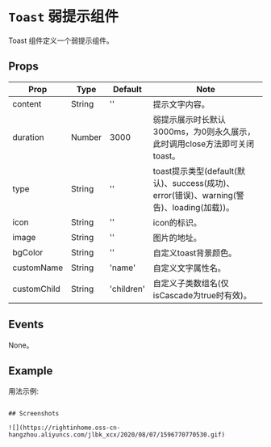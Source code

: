 # `Toast` 弱提示组件
Toast 组件定义一个弱提示组件。

## Props
| Prop | Type | Default | Note |
|---|---|---|---|
| content | String | '' | 提示文字内容。
| duration | Number | 3000 | 弱提示展示时长默认3000ms，为0则永久展示，此时调用close方法即可关闭toast。
| type | String | '' | toast提示类型(default(默认)、success(成功)、error(错误)、warning(警告)、loading(加载))。
| icon | String | '' | icon的标识。
| image | String | '' | 图片的地址。
| bgColor | String | '' | 自定义toast背景颜色。
| customName | String | 'name' | 自定义文字属性名。
| customChild | String | 'children' | 自定义子类数组名(仅isCascade为true时有效)。

## Events
  None。

<!--
## Methods
None.

## Static Props
None.

## Static Methods
None.
-->



## Example
用法示例:
<template>
    <div style="padding: 0.3rem">
        <div @click="showToast">显示普通toast</div>
        <div @click="showSuccessToast">显示成功toast</div>
        <div @click="showErrorToast">显示错误toast</div>
        <div @click="showWarnToast">显示警告toast</div>
        <div @click="showIconToast">显示带icon的toast</div>
        <div @click="showImgToast">显示带img的toast</div>
        <div @click="showLoadingToast">显示带Loading的toast</div>
    </div>
</template>

<script>
    export default {
        name: '',
        data() {
            return {}
        },
        methods: {
            /**
             普通提示
             @param
             @return
             */
            showToast() {
                this.$toast.default({
                    content: '这是一条弱提示',
                    duration: 3000
                }).then(()=> {
                    //关闭时的回调
                })
            },
            /**
             成功提示
             @param
             @return
             */
            showSuccessToast() {
                this.$toast.success({
                    content: '这是一条成功提示',
                    duration: 3000
                }).then(()=> {
                    //关闭时的回调
                })
            },
            /**
             错误提示
             @param
             @return
             */
            showErrorToast() {
                this.$toast.error({
                    content: '这是一条错误提示',
                    duration: 3000
                }).then(()=> {
                    //关闭时的回调
                })
            },
            /**
             警告提示
             @param
             @return
             */
            showWarnToast() {
                this.$toast.warning({
                    content: '这是一条警告提示',
                    duration: 3000
                }).then(()=> {
                    //关闭时的回调
                })
            },
            /**
             带icon的toast
             @param
             @return
             */
            showIconToast() {
                this.$toast.warning({
                    content: '提示信息',
                    duration: 30000,
                    icon: 'question'
                }).then(()=> {
                    //关闭时的回调
                })
            },
            /**
             带图片的toast
             @param
             @return
             */
            showImgToast() {
                this.$toast.warning({
                    content: '提示信息',
                    duration: 30000,
                    image: 'https://rightinhome.oss-cn-hangzhou.aliyuncs.com/jlbk_xcx/2020/03/24/1585033151526.gif'
                }).then(()=> {
                    //关闭时的回调
                })
            },
            /**
             带loading的toast
             @param
             @return
             */
            showLoadingToast() {
                this.$toast.loading({
                    content: '提示信息',
                    duration: 30000,
                }).then(()=> {
                    //关闭时的回调
                })
            }
        }
    }
</script>

```

## Screenshots

![](https://rightinhome.oss-cn-hangzhou.aliyuncs.com/jlbk_xcx/2020/08/07/1596770770530.gif)


